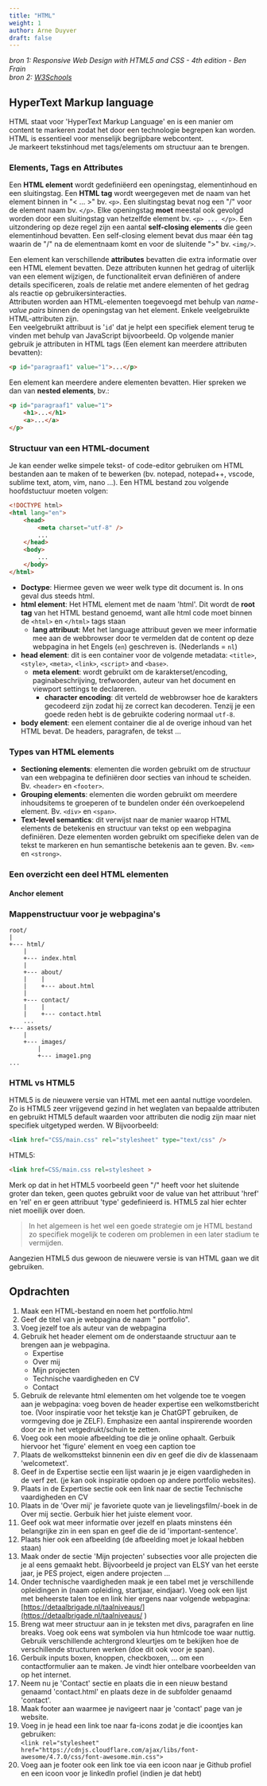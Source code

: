 ```yaml
---
title: "HTML"
weight: 1
author: Arne Duyver
draft: false
---
```


_bron 1: Responsive Web Design with HTML5 and CSS - 4th edition - Ben Frain_</br>
_bron 2: [W3Schools](https://www.w3schools.com/html/default.asp)_

## HyperText Markup language
HTML staat voor 'HyperText Markup Language' en is een manier om content te markeren zodat het door een technologie begrepen kan worden. HTML is essentieel voor menselijk begrijpbare webcontent.
</br>Je markeert tekstinhoud met tags/elements om structuur aan te brengen.

### Elements, Tags en Attributes
Een **HTML element** wordt gedefiniëerd een openingstag, elementinhoud en een sluitingstag. Een **HTML tag** wordt weergegeven met de naam van het element binnen in "< ... >" bv. `<p>`. Een sluitingstag bevat nog een "/" voor de element naam bv. `</p>`. Elke openingstag **moet** meestal ook gevolgd worden door een sluitingstag van hetzelfde element bv. `<p> ... </p>`. Een uitzondering op deze regel zijn een aantal **self-closing elements** die geen elementinhoud bevatten. Een self-closing element bevat dus maar één tag waarin de "/" na de elementnaam komt en voor de sluitende ">" bv. `<img/>`.

Een element kan verschillende **attributes** bevatten die extra informatie over een HTML element bevatten. Deze attributen kunnen het gedrag of uiterlijk van een element wijzigen, de functionaliteit ervan definiëren of andere details specificeren, zoals de relatie met andere elementen of het gedrag als reactie op gebruikersinteracties. 
</br>Attributen worden aan HTML-elementen toegevoegd met behulp van _name-value pairs_ binnen de openingstag van het element. Enkele veelgebruikte HTML-attributen zijn.
</br>Een veelgebruikt attribuut is '`id`' dat je helpt een specifiek element terug te vinden met behulp van JavaScript bijvoorbeeld. Op volgende manier gebruik je attributen in HTML tags (Een element kan meerdere attributen bevatten):
```html
<p id="paragraaf1" value="1">...</p>
```

Een element kan meerdere andere elementen bevatten. Hier spreken we dan van **nested elements**, bv.:
```html
<p id="paragraaf1" value="1">
    <h1>...</h1>
    <a>...</a>
</p>
```

### Structuur van een HTML-document
Je kan eender welke simpele tekst- of code-editor gebruiken om HTML bestanden aan te maken of te bewerken (bv. notepad, notepad++, vscode, sublime text, atom, vim, nano ...). Een HTML bestand zou volgende hoofdstuctuur moeten volgen:
```html
<!DOCTYPE html>
<html lang="en">
    <head>
        <meta charset="utf-8" />
        ...
    </head>
    <body>
        ...
    </body>
</html>
```

- **Doctype**: Hiermee geven we weer welk type dit document is. In ons geval dus steeds html.
- **html element**: Het HTML element met de naam 'html'. Dit wordt de **root tag** van het HTML bestand genoemd, want alle html code moet binnen de `<html>` en `</html>` tags staan
    - **lang attribuut**: Met het language attribuut geven we meer informatie mee aan de webbrowser door te vermelden dat de content op deze webpagina in het Engels (`en`) geschreven is. (Nederlands =  `nl`)
- **head element**: dit is een container voor de volgende metadata: `<title>`, `<style>`, `<meta>`, `<link>`, `<script>` and `<base>`.
    - **meta element**: wordt gebruikt om de karakterset/encoding, paginabeschrijving, trefwoorden, auteur van het document en viewport settings te declareren.
        - **character encoding**: dit verteld de webbrowser hoe de karakters gecodeerd zijn zodat hij ze correct kan decoderen. Tenzij je een goede reden hebt is de gebruikte codering normaal `utf-8`.
- **body element**: een element container die al de overige inhoud van het HTML bevat. De headers, paragrafen, de tekst ...

### Types van HTML elements
- **Sectioning elements**: elementen die worden gebruikt om de structuur van een webpagina te definiëren door secties van inhoud te scheiden. Bv. `<header>` en `<footer>`.
- **Grouping elements**: elementen die worden gebruikt om meerdere inhoudsitems te groeperen of te bundelen onder één overkoepelend element. Bv. `<div>` en `<span>`.
- **Text-level semantics**: dit verwijst naar de manier waarop HTML elements de betekenis en structuur van tekst op een webpagina definiëren. Deze elementen worden gebruikt om specifieke delen van de tekst te markeren en hun semantische betekenis aan te geven. Bv. `<em>` en `<strong>`.

### Een overzicht een deel HTML elementen
#### Anchor element


### Mappenstructuur voor je webpagina's
```
root/
|
+--- html/
    |
    +--- index.html
    |
    +--- about/
    |    |
    |    +--- about.html
    |
    +--- contact/
    |    |
    |    +--- contact.html
    ...
+--- assets/
    |
    +--- images/
        |
        +--- image1.png
...
```

### HTML vs HTML5

HTML5 is de nieuwere versie van HTML met een aantal nuttige voordelen. Zo is HTML5 zeer vrijgevend gezind in het weglaten van bepaalde attributen en gebruikt HTML5 default waarden voor attributen die nodig zijn maar niet specifiek uitgetyped werden. W Bijvoorbeeld:

```html
<link href="CSS/main.css" rel="stylesheet" type="text/css" />
```
HTML5:
```html
<link href=CSS/main.css rel=stylesheet >
```
Merk op dat in het HTML5 voorbeeld geen "/" heeft voor het sluitende groter dan teken, geen quotes gebruikt voor de value van het attribuut 'href' en 'rel' en er geen attribuut 'type' gedefinieerd is. HTML5 zal hier echter niet moeilijk over doen.  

<!-- TODO: fix icon -->
> <i class="fa-solid fa-circle-exclamation" aria-hidden="true"></i>
> In het algemeen is het wel een goede strategie om je HTML bestand zo specifiek mogelijk te coderen om problemen in een later stadium te vermijden.

Aangezien HTML5 dus gewoon de nieuwere versie is van HTML gaan we dit gebruiken.

## Opdrachten
1. Maak een HTML-bestand en noem het portfolio.html
2. Geef de titel van je webpagina de naam "<naam> portfolio".
3. Voeg jezelf toe als auteur van de webpagina
4. Gebruik het header element om de onderstaande structuur aan te brengen aan je webpagina.
    - Expertise
    - Over mij
    - Mijn projecten
    - Technische vaardigheden en CV
    - Contact
5. Gebruik de relevante html elementen om het volgende toe te voegen aan je webpagina: voeg boven de header expertise een welkomstbericht toe. (Voor inspiratie voor het tekstje kan je ChatGPT gebruiken, de vormgeving doe je ZELF). Emphasize een aantal inspirerende woorden door ze in het vetgedrukt/schuin te zetten.
6. Voeg ook een mooie afbeelding toe die je online ophaalt. Gerbuik hiervoor het 'figure' element en voeg een caption toe
7. Plaats de welkomsttekst binnenin een div en geef die div de klassenaam 'welcometext'.
8. Geef in de Expertise sectie een lijst waarin je je eigen vaardigheden in de verf zet. (je kan ook inspiratie opdoen op andere portfolio websites).
9. Plaats in de Expertise sectie ook een link naar de sectie Technische vaardigheden en CV
10. Plaats in de 'Over mij' je favoriete quote van je lievelingsfilm/-boek in de Over mij sectie. Gerbuik hier het juiste element voor.
11. Geef ook wat meer informatie over jezelf en plaats minstens één belangrijke zin in een span en geef die de id 'important-sentence'.
12. Plaats hier ook een afbeelding (de afbeelding moet je lokaal hebben staan)
13. Maak onder de sectie 'Mijn projecten' subsecties voor alle projecten die je al eens gemaakt hebt. Bijvoorbeeld je project van ELSY van het eerste jaar, je PES project, eigen andere projecten …
14. Onder technische vaardigheden maak je een tabel met je verschillende opleidingen in (naam opleiding, startjaar, eindjaar). Voeg ook een lijst met beheerste talen toe en link hier ergens naar  volgende webpagina: [https://detaalbrigade.nl/taalniveaus/](https://detaalbrigade.nl/taalniveaus/ )
15. Breng wat meer structuur aan in je teksten met divs, paragrafen en line breaks. Voeg ook eens wat symbolen via hun htmlcode toe waar nuttig. Gebruik verschillende achtergrond kleurtjes om te bekijken hoe de verschillende structuren werken (doe dit ook voor je span).
16. Gerbuik inputs boxen, knoppen, checkboxen, … om een contactformulier aan te maken. Je vindt hier ontelbare voorbeelden van op het internet. 
17. Neem nu je 'Contact' sectie en plaats die in een nieuw bestand genaamd 'contact.html' en plaats deze in de subfolder genaamd 'contact'.
18. Maak footer aan waarmee je navigeert naar je 'contact' page van je website.
19. Voeg in je head een link toe naar fa-icons zodat je die icoontjes kan gebruiken: 
<br/>`<link rel="stylesheet" href="https://cdnjs.cloudflare.com/ajax/libs/font-awesome/4.7.0/css/font-awesome.min.css">`
20. Voeg aan je footer ook een link toe via een icoon naar je Github profiel en een icoon voor je linkedIn profiel (indien je dat hebt)